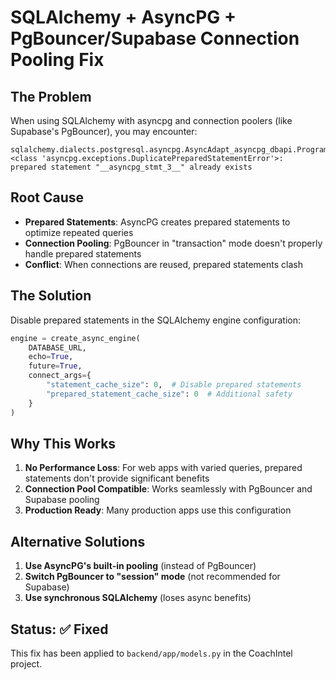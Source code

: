 # SQLAlchemy + AsyncPG + PgBouncer/Supabase Connection Pooling Fix

## The Problem

When using SQLAlchemy with asyncpg and connection poolers (like Supabase's PgBouncer), you may encounter:

```
sqlalchemy.dialects.postgresql.asyncpg.AsyncAdapt_asyncpg_dbapi.ProgrammingError: 
<class 'asyncpg.exceptions.DuplicatePreparedStatementError'>: 
prepared statement "__asyncpg_stmt_3__" already exists
```

## Root Cause

- **Prepared Statements**: AsyncPG creates prepared statements to optimize repeated queries
- **Connection Pooling**: PgBouncer in "transaction" mode doesn't properly handle prepared statements
- **Conflict**: When connections are reused, prepared statements clash

## The Solution

Disable prepared statements in the SQLAlchemy engine configuration:

```python
engine = create_async_engine(
    DATABASE_URL, 
    echo=True, 
    future=True,
    connect_args={
        "statement_cache_size": 0,  # Disable prepared statements
        "prepared_statement_cache_size": 0  # Additional safety
    }
)
```

## Why This Works

1. **No Performance Loss**: For web apps with varied queries, prepared statements don't provide significant benefits
2. **Connection Pool Compatible**: Works seamlessly with PgBouncer and Supabase pooling
3. **Production Ready**: Many production apps use this configuration

## Alternative Solutions

1. **Use AsyncPG's built-in pooling** (instead of PgBouncer)
2. **Switch PgBouncer to "session" mode** (not recommended for Supabase)
3. **Use synchronous SQLAlchemy** (loses async benefits)

## Status: ✅ Fixed

This fix has been applied to `backend/app/models.py` in the CoachIntel project.
